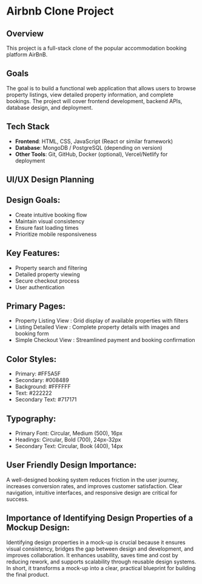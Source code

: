 # Airbnb Clone Project

## Overview

This project is a full-stack clone of the popular accommodation booking platform AirBnB.

## Goals

The goal is to build a functional web application that allows users to browse property listings, view detailed property information, and complete bookings. The project will cover frontend development, backend APIs, database design, and deployment. 

## Tech Stack

- **Frontend**:  HTML, CSS, JavaScript (React or similar framework) 
- **Database**: MongoDB / PostgreSQL (depending on version)  
- **Other Tools**: Git, GitHub, Docker (optional), Vercel/Netlify for deployment  


## UI/UX Design Planning
## Design Goals:

- Create intuitive booking flow
- Maintain visual consistency  
- Ensure fast loading times  
- Prioritize mobile responsiveness 

## Key Features:

- Property search and filtering
- Detailed property viewing  
- Secure checkout process
- User authentication  

## Primary Pages:

- Property Listing View : Grid display of available properties with filters
- Listing Detailed View : Complete property details with images and booking form 
- Simple Checkout View : 	Streamlined payment and booking confirmation


## Color Styles:

- Primary: #FF5A5F
- Secondary: #008489  
- Background: #FFFFFF
- Text: #222222
- Secondary Text: #717171

## Typography:

- Primary Font: Circular, Medium (500), 16px
- Headings: Circular, Bold (700), 24px-32px 
- Secondary Text: Circular, Book (400), 14px

## User Friendly Design Importance:
A well-designed booking system reduces friction in the user journey, increases conversion rates, and improves customer satisfaction. Clear navigation, intuitive interfaces, and responsive design are critical for success.

## Importance of Identifying Design Properties of a Mockup Design:
Identifying design properties in a mock-up is crucial because it ensures visual consistency, bridges the gap between design and development, and improves collaboration. It enhances usability, saves time and cost by reducing rework, and supports scalability through reusable design systems. In short, it transforms a mock-up into a clear, practical blueprint for building the final product.


